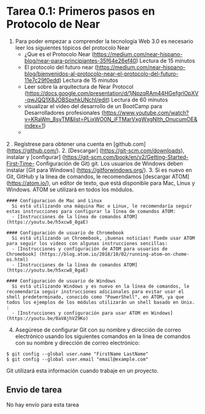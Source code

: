 # Tarea 0.1: Primeros pasos en Protocolo de Near 
1. Para poder empezar a comprender la tecnología Web 3.0 es necesario leer los siguientes tópicos del protocolo Near
    - ¿Que es el Protocolo Near (https://medium.com/near-hispano-blog/near-para-principiantes-35f64e26ef40) Lectura de 15 minutos 
    - El protocolo del futuro near (https://medium.com/near-hispano-blog/bienvenidos-al-protocolo-near-el-protocolo-del-futuro-11e7c29f0edd) Lectura de 15 minutos
    - Leer sobre la arquitectura de Near Protocol (https://docs.google.com/presentation/d/1jNpzqRAm44HGefgrlOpXV-qwJQQ1X8JOBSpxhkUNchI/edit) Lectura de 60 minutos  
    - visualizar el video del desarrollo de un BootCamp para Desarrolladores profesionales (https://www.youtube.com/watch?v=KRaWm_8syTM&list=PLixWO0N_iFTMarVxgWxgNIth_OnucumOE&index=1) 
    - 
2 . Regístrese para obtener una cuenta en [github.com] (https://github.com/).
2. [Descargar] (https://git-scm.com/downloads), instalar y [configurar] (https://git-scm.com/book/en/v2/Getting-Started-First-Time- Configuración de Git) git. Los usuarios de Windows deben instalar [Git para Windows] (https://gitforwindows.org/).
3. Si es nuevo en Git, GitHub y la línea de comandos, le recomendamos [descargar ATOM] (https://atom.io/), un editor de texto, que está disponible para Mac, Linux y Windows. ATOM se utilizará en todos los módulos.

    #### Configuracion de Mac and Linux
      Si está utilizando una máquina Mac o Linux, le recomendaría seguir estas instrucciones para configurar la línea de comandos ATOM:
      - [Instrucciones de la línea de comandos ATOM] (https://youtu.be/h5xcw8_8gaE)
    
    #### Configuración de usuario de Chromebook
      Si está utilizando un Chromebook, ¡buenas noticias! Puede usar ATOM para seguir los videos con algunas instrucciones sencillas:
      - [Instrucciones y configuración de ATOM para usuarios de Chromebook] (https://blog.atom.io/2018/10/02/running-atom-on-chome-os.html)
      - [Instrucciones de la línea de comandos ATOM] (https://youtu.be/h5xcw8_8gaE)

    #### Configuración de usuario de Windows
      Si está utilizando Windows y es nuevo en la línea de comandos, le recomendaría seguir instrucciones adicionales para evitar usar el shell predeterminado, conocido como "PowerShell", en ATOM, ya que todos los ejemplos de los módulos utilizarán un shell basado en Unix. :
      - [Instrucciones y configuración para usar ATOM en Windows] (https://youtu.be/0aVAjhVZ9Ko)

4. Asegúrese de configurar Git con su nombre y dirección de correo electrónico usando los siguientes comandos en la línea de comandos con su nombre y dirección de correo electrónico:
```
$ git config --global user.name "FirstName LastName"
$ git config --global user.email "email@example.com"
```
Git utilizará esta información cuando trabaje en un proyecto.

## Envio de tarea
No hay envío para esta tarea
